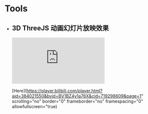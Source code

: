 # Tools

  - ## 3D ThreeJS 动画幻灯片放映效果
    
      <iframe src="https://player.bilibili.com/player.html?aid=384021550&bvid=BV1BZ4y1a76X&cid=719298609&page=1" scrolling="no" border="0" frameborder="no" framespacing="0" allowfullscreen="true"> </iframe>
      
      [Here](https://player.bilibili.com/player.html?aid=384021550&bvid=BV1BZ4y1a76X&cid=719298609&page=1" scrolling="no" border="0" frameborder="no" framespacing="0" allowfullscreen="true)
